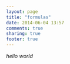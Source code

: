```yaml
---
layout: page
title: "formulas"
date: 2014-06-04 13:57
comments: true
sharing: true
footer: true
---
```


*hello world*
